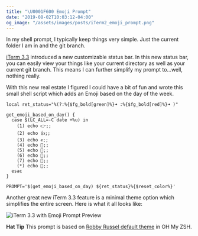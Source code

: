 ```yaml
---
title: "\U0001F600 Emoji Prompt"
date: "2019-08-02T10:03:12-04:00"
og_image: "/assets/images/posts/iTerm2_emoji_prompt.png"
---
```


In my shell prompt, I typically keep things very simple. Just the current folder I am in and the git branch.

[iTerm 3.3][it3] introduced a new customizable status bar. In this new status bar, you can easily view your things like your current directory as well as your current git branch. This means I can further simplify my prompt to...well, nothing really.

With this new real estate I figured I could have a bit of fun and wrote this small shell script which adds an Emoji based on the day of the week.

```
local ret_status="%(?:%{$fg_bold[green]%}➜ :%{$fg_bold[red]%}➜ )"

get_emoji_based_on_day() {
  case $(LC_ALL=-C date +%u) in
    (1) echo 👉;;
    (2) echo 👍;;
    (3) echo ✊;;
    (4) echo 🤙;;
    (5) echo 🍺;;
    (6) echo 🎉;;
    (7) echo 🙏;;
    (*) echo 🤯;;
  esac
}

PROMPT='$(get_emoji_based_on_day) ${ret_status}%{$reset_color%}'
```

Another great new iTerm 3.3 feature is a minimal theme option which simplifies the entire screen. Here is what it all looks like:

![iTerm 3.3 with Emoji Prompt Preview](/assets/images/posts/iTerm2_emoji_prompt.png)

**Hat Tip** This prompt is based on [Robby Russel default theme][rr] in OH My ZSH.

[it3]: https://www.iterm2.com/version3.html
[rr]: https://github.com/robbyrussell/oh-my-zsh/blob/master/themes/robbyrussell.zsh-theme
